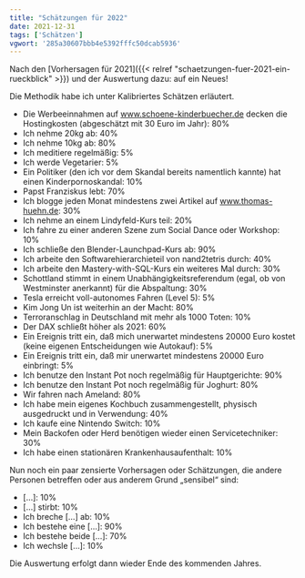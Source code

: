 ```yaml
---
title: "Schätzungen für 2022"
date: 2021-12-31
tags: ['Schätzen']
vgwort: '285a30607bbb4e5392fffc50dcab5936'
---
```

Nach den [Vorhersagen für 2021]({{< relref "schaetzungen-fuer-2021-ein-rueckblick" >}}) und der Auswertung dazu: auf ein Neues!

Die Methodik habe ich unter Kalibriertes Schätzen erläutert.

- Die Werbeeinnahmen auf www.schoene-kinderbuecher.de decken die Hostingkosten (abgeschätzt mit 30 Euro im Jahr): 80%
- Ich nehme 20kg ab: 40%
- Ich nehme 10kg ab: 80%
- Ich meditiere regelmäßig: 5%
- Ich werde Vegetarier: 5%
- Ein Politiker (den ich vor dem Skandal bereits namentlich kannte) hat einen Kinderpornoskandal: 10%
- Papst Franziskus lebt: 70%
- Ich blogge jeden Monat mindestens zwei Artikel auf www.thomas-huehn.de: 30%
- Ich nehme an einem Lindyfeld-Kurs teil: 20%
- Ich fahre zu einer anderen Szene zum Social Dance oder Workshop: 10%
- Ich schließe den Blender-Launchpad-Kurs ab: 90%
- Ich arbeite den Softwarehierarchieteil von nand2tetris durch: 40%
- Ich arbeite den Mastery-with-SQL-Kurs ein weiteres Mal durch: 30%
- Schottland stimmt in einem Unabhängigkeitsreferendum (egal, ob von Westminster anerkannt) für die Abspaltung: 30%
- Tesla erreicht voll-autonomes Fahren (Level 5): 5%
- Kim Jong Un ist weiterhin an der Macht: 80%
- Terroranschlag in Deutschland mit mehr als 1000 Toten: 10%
- Der DAX schließt höher als 2021: 60%
- Ein Ereignis tritt ein, daß mich unerwartet mindestens 20000 Euro kostet (keine eigenen Entscheidungen wie Autokauf): 5%
- Ein Ereignis tritt ein, daß mir unerwartet mindestens 20000 Euro einbringt: 5%
- Ich benutze den Instant Pot noch regelmäßig für Hauptgerichte: 90%
- Ich benutze den Instant Pot noch regelmäßig für Joghurt: 80%
- Wir fahren nach Ameland: 80%
- Ich habe mein eigenes Kochbuch zusammengestellt, physisch ausgedruckt und in Verwendung: 40%
- Ich kaufe eine Nintendo Switch: 10%
- Mein Backofen oder Herd benötigen wieder einen Servicetechniker: 30%
- Ich habe einen stationären Krankenhausaufenthalt: 10%

Nun noch ein paar zensierte Vorhersagen oder Schätzungen, die andere Personen betreffen oder aus anderem Grund „sensibel“ sind:

- \[…\]: 10%
- \[…\] stirbt: 10%
- Ich breche \[…\] ab: 10%
- Ich bestehe eine \[…\]: 90%
- Ich bestehe beide \[…\]: 70%
- Ich wechsle \[…\]: 10%

Die Auswertung erfolgt dann wieder Ende des kommenden Jahres.
